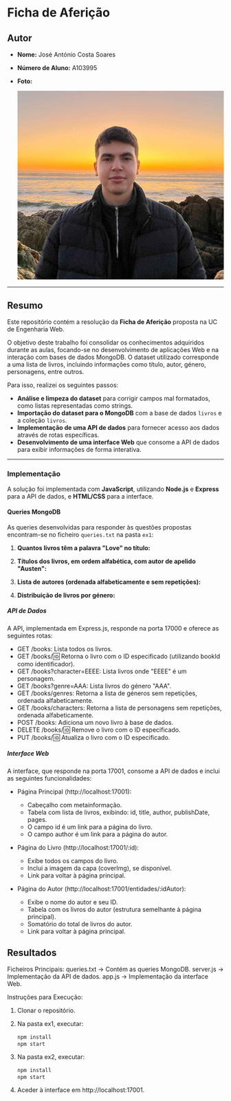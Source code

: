# Ficha de Aferição

## Autor
- **Nome:** José António Costa Soares  
- **Número de Aluno:** A103995  
- **Foto:**  

  ![José Soares](./images/josesoares.jpg)  

---

## Resumo
Este repositório contém a resolução da **Ficha de Aferição** proposta na UC de Engenharia Web.  

O objetivo deste trabalho foi consolidar os conhecimentos adquiridos durante as aulas, focando-se no desenvolvimento de aplicações Web e na interação com bases de dados MongoDB. O dataset utilizado corresponde a uma lista de livros, incluindo informações como título, autor, género, personagens, entre outros.

Para isso, realizei os seguintes passos:
- **Análise e limpeza do dataset** para corrigir campos mal formatados, como listas representadas como strings.
- **Importação do dataset para o MongoDB** com a base de dados `livros` e a coleção `livros`.
- **Implementação de uma API de dados** para fornecer acesso aos dados através de rotas específicas.
- **Desenvolvimento de uma interface Web** que consome a API de dados para exibir informações de forma interativa.

---

### Implementação
A solução foi implementada com **JavaScript**, utilizando **Node.js** e **Express** para a API de dados, e **HTML/CSS** para a interface.

#### Queries MongoDB
As queries desenvolvidas para responder às questões propostas encontram-se no ficheiro `queries.txt` na pasta `ex1`:

1. **Quantos livros têm a palavra "Love" no título:**

2.  **Títulos dos livros, em ordem alfabética, com autor de apelido "Austen":**

3.  **Lista de autores (ordenada alfabeticamente e sem repetições):**


4.  **Distribuição de livros por género:**

##### API de Dados

A API, implementada em Express.js, responde na porta 17000 e oferece as seguintes rotas:

- GET /books: Lista todos os livros.
- GET /books/:id: Retorna o livro com o ID especificado (utilizando bookId como identificador).
- GET /books?character=EEEE: Lista livros onde "EEEE" é um personagem.
- GET /books?genre=AAA: Lista livros do género "AAA".
- GET /books/genres: Retorna a lista de géneros sem repetições, ordenada alfabeticamente.
- GET /books/characters: Retorna a lista de personagens sem repetições, ordenada alfabeticamente.
- POST /books: Adiciona um novo livro à base de dados.
- DELETE /books/:id: Remove o livro com o ID especificado.
- PUT /books/:id: Atualiza o livro com o ID especificado.

##### Interface Web

A interface, que responde na porta 17001, consome a API de dados e inclui as seguintes funcionalidades:

- Página Principal (http://localhost:17001):
    - Cabeçalho com metainformação.
    - Tabela com lista de livros, exibindo: id, title, author, publishDate, pages.
    - O campo id é um link para a página do livro.
    - O campo author é um link para a página do autor.

- Página do Livro (http://localhost:17001/:id):
    - Exibe todos os campos do livro.
    - Inclui a imagem da capa (coverImg), se disponível.
    - Link para voltar à página principal.

- Página do Autor (http://localhost:17001/entidades/:idAutor):
    - Exibe o nome do autor e seu ID.
    - Tabela com os livros do autor (estrutura semelhante à página principal).
    - Somatório do total de livros do autor.
    - Link para voltar à página principal.

## Resultados

Ficheiros Principais:
    queries.txt → Contém as queries MongoDB.
    server.js → Implementação da API de dados.
    app.js → Implementação da interface Web.

Instruções para Execução:

1. Clonar o repositório.

2. Na pasta ex1, executar:
    ```
    npm install
    npm start
    ```
3.  Na pasta ex2, executar:
    ```
    npm install
    npm start
    ```
    
4. Aceder à interface em http://localhost:17001.
